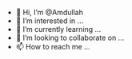 - 👋 Hi, I’m @Amdullah
- 👀 I’m interested in ...
- 🌱 I’m currently learning ...
- 💞️ I’m looking to collaborate on ...
- 📫 How to reach me ...

<!---
Amdullah/Amdullah is a ✨ special ✨ repository because its `README.md` (this file) appears on your GitHub profile.
You can click the Preview link to take a look at your changes.
--->
